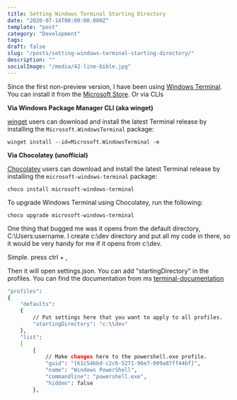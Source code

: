 ```yaml
---
title: Setting Windows Terminal Starting Directory
date: "2020-07-14T00:00:00.000Z"
template: "post"
category: "Development"
tags:
draft: false
slug: "/posts/setting-windows-terminal-starting-directory/"
description: ""
socialImage: "/media/42-line-bible.jpg"
---
```

  

Since the first non-preview version, I have been using [Windows Terminal](https://github.com/Microsoft/Terminal). You can install it from the [Microsoft Store](https://aka.ms/terminal). Or via CLIs

**Via Windows Package Manager CLI \(aka winget\)**

[winget](https://github.com/microsoft/winget-cli) users can download and install the latest Terminal release by installing the `Microsoft.WindowsTerminal` package:

```text
winget install --id=Microsoft.WindowsTerminal -e
```

**Via Chocolatey \(unofficial\)**

[Chocolatey](https://chocolatey.org/) users can download and install the latest Terminal release by installing the `microsoft-windows-terminal` package:

```text
choco install microsoft-windows-terminal
```

To upgrade Windows Terminal using Chocolatey, run the following:

```text
choco upgrade microsoft-windows-terminal
```

One thing that bugged me was it opens from the default directory, C:\Users\:username. I create c:\dev directory and put all my code in there, so it would be very handy for me if it opens from c:\dev.

Simple. press ctrl + , 

Then it will open settings.json. You can add "startingDirectory" in the profiles. You can find the documentation from ms [terminal-documentation](https://aka.ms/terminal-documentation)

```bash
"profiles":
{
    "defaults":
    {
        // Put settings here that you want to apply to all profiles.
        "startingDirectory": "c:\\dev"
    },
    "list":
    [
        {
            // Make changes here to the powershell.exe profile.
            "guid": "{61c54bbd-c2c6-5271-96e7-009a87ff44bf}",
            "name": "Windows PowerShell",
            "commandline": "powershell.exe",
            "hidden": false
        },
```

